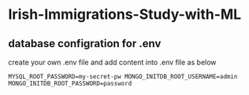 # Irish-Immigrations-Study-with-ML

## database configration for .env 
create your own .env file and add content into .env file as below

`` MYSQL_ROOT_PASSWORD=my-secret-pw
MONGO_INITDB_ROOT_USERNAME=admin
MONGO_INITDB_ROOT_PASSWORD=password ``
